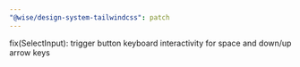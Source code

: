 ```yaml
---
"@wise/design-system-tailwindcss": patch
---
```


fix(SelectInput): trigger button keyboard interactivity for space and down/up arrow keys
